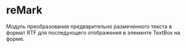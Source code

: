 # reMark
Модуль преобразования предварительно размеченного текста в формат RTF для последующего  отображения в элементе TextBox на форме.

